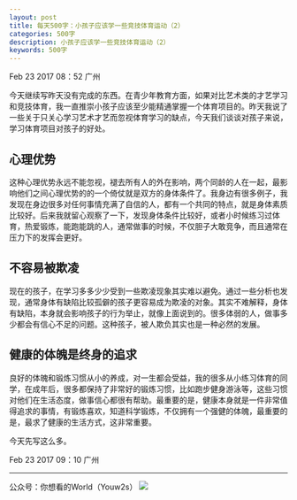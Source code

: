 ```yaml
---
layout: post
title: 每天500字：小孩子应该学一些竞技体育运动（2）
categories: 500字
description: 小孩子应该学一些竞技体育运动（2）
keywords: 500字
---
```


Feb 23 2017  08：52 广州

今天继续写昨天没有完成的东西。在青少年教育方面，如果对比艺术类的才艺学习和竞技体育，我一直推崇小孩子应该至少能精通掌握一个体育项目的。昨天我说了一些关于只关心学习艺术才艺而忽视体育学习的缺点，今天我们谈谈对孩子来说，学习体育项目对孩子的好处。

## 心理优势
这种心理优势永远不能忽视，褪去所有人的外在影响，两个同龄的人在一起，最影响他们之间心理优势的的一个倚仗就是双方的身体条件了。我身边有很多例子，我发现在身边很多对任何事情充满了自信的人，都有一个共同的特点，就是身体素质比较好。后来我就留心观察了一下，发现身体条件比较好，或者小时候练习过体育，热爱锻炼，能跑能跳的人，通常做事的时候，不仅胆子大敢竞争，而且通常在压力下的发挥会更好。

## 不容易被欺凌
现在的孩子，在学习多多少少受到一些欺凌现象其实难以避免。通过一些分析也发现，通常身体有缺陷比较孤僻的孩子更容易成为欺凌的对象。其实不难解释，身体有缺陷，本身就会影响孩子的行为举止，就像上面说到的。很多体弱的人，做事多少都会有信心不足的问题。这种孩子，被人欺负其实也是一种必然的发展。

## 健康的体魄是终身的追求
良好的体魄和锻炼习惯从小的养成，对一生都会受益，我的很多从小练习体育的同学，在成年后，很多都保持了非常好的锻炼习惯，比如跑步健身游泳等，这些习惯对他们在生活态度，做事信心都很有帮助。最重要的是，健康本身就是一件非常值得追求的事情，有锻炼喜欢，知道科学锻炼，不仅拥有一个强健的体魄，最重要的是，最求了健康的生活方式，这非常重要。

今天先写这么多。

Feb 23 2017  09：10  广州

---- 
公众号：你想看的World（Youw2s）
![][image-1]

[image-1]:	http://upload-images.jianshu.io/upload_images/3342594-dca1f89eba3e50ca.jpg?imageMogr2/auto-orient/strip%7CimageView2/2/w/1240